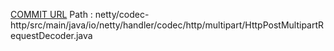[COMMIT URL](https://github.com/netty/netty/commit/a45f9d7939e0e121011e09526015c2719007a6f5)
Path : netty/codec-http/src/main/java/io/netty/handler/codec/http/multipart/HttpPostMultipartRequestDecoder.java
